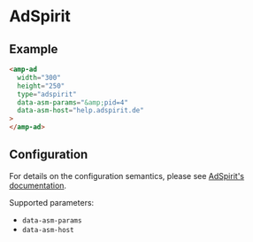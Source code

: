 <!---
Copyright 2015 The AMP HTML Authors. All Rights Reserved.

Licensed under the Apache License, Version 2.0 (the "License");
you may not use this file except in compliance with the License.
You may obtain a copy of the License at

      http://www.apache.org/licenses/LICENSE-2.0

Unless required by applicable law or agreed to in writing, software
distributed under the License is distributed on an "AS-IS" BASIS,
WITHOUT WARRANTIES OR CONDITIONS OF ANY KIND, either express or implied.
See the License for the specific language governing permissions and
limitations under the License.
-->

# AdSpirit

## Example

```html
<amp-ad
  width="300"
  height="250"
  type="adspirit"
  data-asm-params="&amp;pid=4"
  data-asm-host="help.adspirit.de"
>
</amp-ad>
```

## Configuration

For details on the configuration semantics, please see [AdSpirit's documentation](http://help.adspirit.de/help/).

Supported parameters:

- `data-asm-params`
- `data-asm-host`
